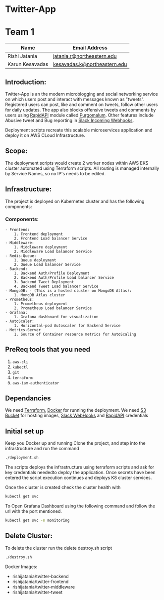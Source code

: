 # Twitter-App
# Team 1
| Name | Email Address |
| --- | --- |
| Rishi Jatania | jatania.r@northeastern.edu |
| Karun Kesavadas | kesavadas.k@northeastern.edu |

## Introduction:
Twitter-App is an the modern microblogging and social networking service on which users post and interact with messages known as "tweets". Registered users can post, like and comment on tweets, follow other users for daily updates. The app also blocks offensive tweets and comments by users using [RapidAPI](https://rapidapi.com) module called [Purgomalum](https://rapidapi.com/community/api/PurgoMalum/details). Other features include Abusive tweet and Bug reporting in [Slack Incoming Webhooks](https://api.slack.com/messaging/webhooks).

Deployment scripts recreate this scalable microservices application and deploy it on AWS CLoud Infrastructure. 

## Scope:
The deployment scripts would create 2 worker nodes within AWS EKS cluster automated using Terraform scripts. All routing is managed internally by Service Names, so no IP's needs to be edited.

## Infrastructure:
The project is deployed on Kubernetes cluster and has the following components:
### Components:
	- Frontend:
		1. Frontend deployment
		2. Frontend Load balancer Service
	- Middleware:
		1. Middleware deployment
		2. Middleware Load balancer Service
	- Redis-Queue:
		1. Queue deployment
		2. Queue Load balancer Service
	- Backend:
		1. Backend Auth/Profile Deployment
		2. Backend Auth/Profile Load balancer Service
		3. Backend Tweet Deployment 
		4. Backend Tweet Load balancer Service
	- MongoDB: - (This is a hosted cluster on MongoDB Atlas):
		1. MongDB Atlas cluster
	- Prometheus:
		1. Prometheus deployment
		2. Prometheus Load balancer Service
	- Grafana:
		1. Grafana dashboard for visualization
	- AutoScaler:
		1. Horizontal-pod Autoscaler for Backend Service
	- Metrics-Server
		1. Source of Container resource metrics for AutoScaling

## PreReq tools that you need

1. `aws-cli`
2. `kubectl`
3. `git`
4. `terraform`
5. `aws-iam-authenticator`
## Dependancies

We need [Terraform](https://www.terraform.io/downloads.html), [Docker](https://docs.docker.com/get-docker/) for running the deployment.
We need [S3 Bucket](https://aws.amazon.com/s3/) for hosting images, [Slack WebHooks](https://api.slack.com/messaging/webhooks) and [RapidAPI](https://rapidapi.com) credentials


## Initial set up
Keep you Docker up and running
Clone the project, and step into the infrastructure and run the command
```sh
./deployment.sh
```
The scripts deploys the infrastructure using terraform scripts and ask for key credentials neededto deploy the application. Once secrets have been entered the script execution continues and deploys K8 cluster services. 

Once the cluster is created check the cluster health with 

```sh
kubectl get svc
```
To Open Grafana Dashboard using the following command and follow the url with the port mentioned.

```sh
kubectl get svc -n monitoring
```
## Delete Cluster:

To delete the cluster run the delete destroy.sh script

```sh
./destroy.sh
```

Docker Images:
- rishijatania/twitter-backend
- rishijatania/twitter-frontend
- rishijatania/twitter-middleware
- rishijatania/twitter-tweet